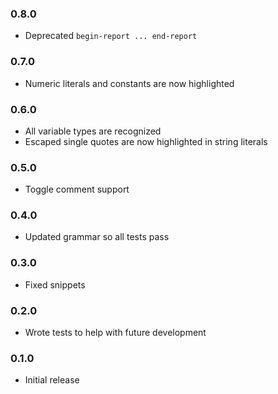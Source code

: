 ### 0.8.0
  - Deprecated `begin-report ... end-report`

### 0.7.0
  - Numeric literals and constants are now highlighted

### 0.6.0
  - All variable types are recognized
  - Escaped single quotes are now highlighted in string literals

### 0.5.0
  - Toggle comment support

### 0.4.0
  - Updated grammar so all tests pass

### 0.3.0
  - Fixed snippets

### 0.2.0
  - Wrote tests to help with future development

### 0.1.0
  - Initial release
